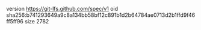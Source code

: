 version https://git-lfs.github.com/spec/v1
oid sha256:b741293649a9c8a134bb58bf12c891b1d2b64784ae0713d2b1ffd9f46ff5ff96
size 2782
